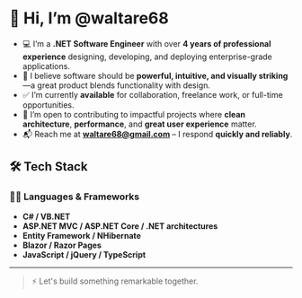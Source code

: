 # 👋 Hi, I’m @waltare68

- 💻 I’m a **.NET Software Engineer** with over **4 years of professional experience** designing, developing, and deploying enterprise-grade applications.
- 🎨 I believe software should be **powerful, intuitive, and visually striking**—a great product blends functionality with design.
- ✅ I’m currently **available** for collaboration, freelance work, or full-time opportunities.
- 🤝 I’m open to contributing to impactful projects where **clean architecture**, **performance**, and **great user experience** matter.
- 📬 Reach me at **waltare68@gmail.com** – I respond **quickly and reliably**.


## 🛠️ Tech Stack

### 👨‍💻 Languages & Frameworks
- **C# / VB.NET**
- **ASP.NET MVC / ASP.NET Core / .NET architectures**
- **Entity Framework / NHibernate**
- **Blazor / Razor Pages**
- **JavaScript / jQuery / TypeScript**

---

> ⚡ Let's build something remarkable together.
